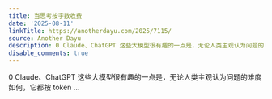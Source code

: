 ```yaml
---
title: 当思考按字数收费
date: '2025-08-11'
linkTitle: https://anotherdayu.com/2025/7115/
source: Another Dayu
description: 0 Claude、ChatGPT 这些大模型很有趣的一点是，无论人类主观认为问题的难度如何，它都按 token ...
disable_comments: true
---
```

0 Claude、ChatGPT 这些大模型很有趣的一点是，无论人类主观认为问题的难度如何，它都按 token ...